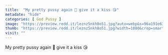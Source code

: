 ```yaml
---
title:  "My pretty pussy again 🙈 give it a kiss 😘"
metadate: "hide"
categories: [ God Pussy ]
image: "https://preview.redd.it/leznz5nkh8o51.jpg?auto=webp&s=96a191e633cb11b950004356c5e6bf85b7ee2d1d"
thumb: "https://preview.redd.it/leznz5nkh8o51.jpg?width=1080&crop=smart&auto=webp&s=36c1b885020bc8ffc6262e555c7b0aef04088949"
visit: ""
---
```

My pretty pussy again 🙈 give it a kiss 😘
